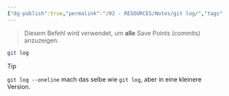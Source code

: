 ```yaml
---
{"dg-publish":true,"permalink":"/02 - RESOURCES/Notes/git log/","tags":["git/log"],"noteIcon":"","updated":"2024-10-15T11:16:23.000+02:00"}
---
```


>Diesem Befehl wird verwendet, um **alle** Save Points (commits) anzuzeigen.
```bash
git log 
```

>[!tip] 
>`git log --oneline` mach das selbe wie `git log`,  aber in eine kleinere Version.